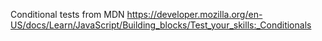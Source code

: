 Conditional tests from MDN
https://developer.mozilla.org/en-US/docs/Learn/JavaScript/Building_blocks/Test_your_skills:_Conditionals
